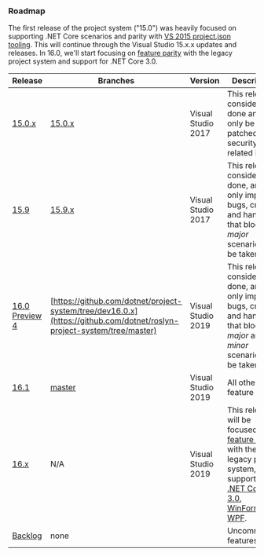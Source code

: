 ### Roadmap

The first release of the project system ("15.0") was heavily focused on supporting .NET Core scenarios and parity with [VS 2015 project.json tooling](https://github.com/dotnet/roslyn-project-system/issues?utf8=%E2%9C%93&q=label%3AParity-XProj%20). This will continue through the Visual Studio 15.x.x updates and releases. In 16.0, we'll start focusing on [feature parity](https://github.com/dotnet/roslyn-project-system/labels/Parity-Legacy) with the legacy project system and support for .NET Core 3.0.

|Release|Branches|Version|Description|
|-------|--------|--------|--------|
|[15.0.x](https://github.com/dotnet/roslyn-project-system/milestone/4)|[15.0.x](https://github.com/dotnet/roslyn-project-system/tree/dev15.0.x)|Visual Studio 2017|This release is considered done and will only be patched for security-related issues.
|[15.9](https://github.com/dotnet/project-system/milestone/21)|[15.9.x](https://github.com/dotnet/roslyn-project-system/tree/dev15.9.x)|Visual Studio 2017|This release is considered done, and only impactful bugs, crashes and hangs that block _major_ scenarios will be taken.
|[16.0 Preview 4](https://github.com/dotnet/project-system/milestone/26)|[https://github.com/dotnet/project-system/tree/dev16.0.x](https://github.com/dotnet/roslyn-project-system/tree/master)|Visual Studio 2019|This release is considered done, and only impact bugs, crashes and hangs that block _major_ and _minor_ scenarios will be taken.
|[16.1](https://github.com/dotnet/project-system/milestone/24)|[master](https://github.com/dotnet/roslyn-project-system/tree/master)|Visual Studio 2019|All other feature work.
|[16.x](https://github.com/dotnet/project-system/milestone/25)|N/A|Visual Studio 2019| This release will be focused on [feature parity](https://github.com/dotnet/project-system/labels/Parity-Legacy) with the legacy project system, support for [.NET Core 3.0](https://github.com/dotnet/project-system/labels/Feature-.NET-Core), [WinForms](https://github.com/dotnet/project-system/labels/Feature-WinForms) and [WPF](https://github.com/dotnet/project-system/labels/Feature-XAML).
|[Backlog](https://github.com/dotnet/roslyn-project-system/milestone/5)|none| |Uncommitted features/bugs.
